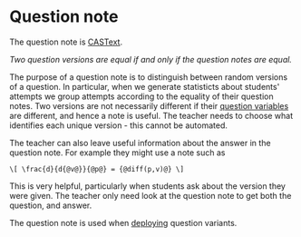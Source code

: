 # Question note

The question note is [CASText](CASText.md).

_Two question versions are equal if and only if the question notes are equal._

The purpose of a question note is to distinguish between random versions of a question.  In particular, when we generate statisticts about students' attempts we group attempts according to the equality of their question notes.
Two versions are not necessarily different if their [question variables](KeyVals.md#Question_variables)
are different, and hence a note is useful.  The teacher needs to choose what identifies each unique version - this cannot be automated.

The teacher can also leave useful information about the answer in the question note.
For example they might use a note such as

    \[ \frac{d}{d{@v@}}{@p@} = {@diff(p,v)@} \]

This is very helpful, particularly when students ask about the version they were given.  The teacher only need look at the question note to get both the question, and answer.

The question note is used when [deploying](Deploying.md) question variants.
